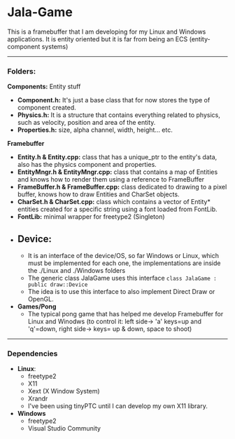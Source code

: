 # Jala-Game
This is a framebuffer that I am developing for my Linux and Windows applications. It is entity oriented but it is far from being an ECS (entity-component systems)
______________________________________________
### Folders:
**Components:** Entity stuff<br>
* **Component.h:** It's just a base class that for now stores the type of component created.<br>
* **Physics.h:** It is a structure that contains everything related to physics, such as velocity, position and area of the entity.<br>
* **Properties.h:** size, alpha channel, width, height... etc.</sub><br>

**Framebuffer**<br>
* **Entity.h & Entity.cpp:** class that has a unique_ptr to the entity's data, also has the physics component and properties.<br>
* **EntityMngr.h & EntityMngr.cpp:** class that contains a map of Entities and knows how to render them using a reference to FrameBuffer
* **FrameBuffer.h & FrameBuffer.cpp:** class dedicated to drawing to a pixel buffer, knows how to draw Entities and CharSet objects.
* **CharSet.h & CharSet.cpp:** class which contains a vector of Entity* entities created for a specific string using a font loaded from FontLib.
* **FontLib:** minimal wrapper for freetype2 (Singleton)
* ## Device:
  * It is an interface of the device/OS, so far Windows or Linux, which must be implemented for each one, the implementations are inside the ./Linux and ./Windows folders
  * The generic class JalaGame uses this interface `class JalaGame : public draw::Device`
  * The idea is to use this interface to also implement Direct Draw or OpenGL.
* **Games/Pong**
  * The typical pong game that has helped me develop Framebuffer for Linux and Winodws (to control it: left side-> 'a' keys=up and 'q'=down, right side-> keys= up & down, space to shoot) 

__________________________________________________
### Dependencies
* **Linux**:
  * freetype2
  * X11
  * Xext (X Window System)
  * Xrandr
  * I've been using tinyPTC until I can develop my own X11 library.
* **Windows**
    * freetype2
    * Visual Studio Community
  
